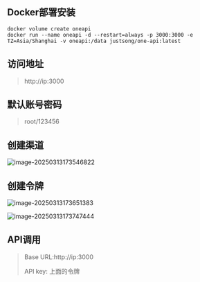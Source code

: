 ## Docker部署安装
```
docker volume create oneapi
docker run --name oneapi -d --restart=always -p 3000:3000 -e TZ=Asia/Shanghai -v oneapi:/data justsong/one-api:latest
```
## 访问地址
> http://ip:3000


## 默认账号密码
> root/123456

## 创建渠道

![image-20250313173546822](https://jruing-blogs.oss-cn-beijing.aliyuncs.com/blogs/image-20250313173546822.png)

## 创建令牌

![image-20250313173651383](https://jruing-blogs.oss-cn-beijing.aliyuncs.com/blogs/image-20250313173651383.png)

![image-20250313173747444](https://jruing-blogs.oss-cn-beijing.aliyuncs.com/blogs/image-20250313173747444.png)

## API调用

> Base URL:http://ip:3000
>
> API key: 上面的令牌
